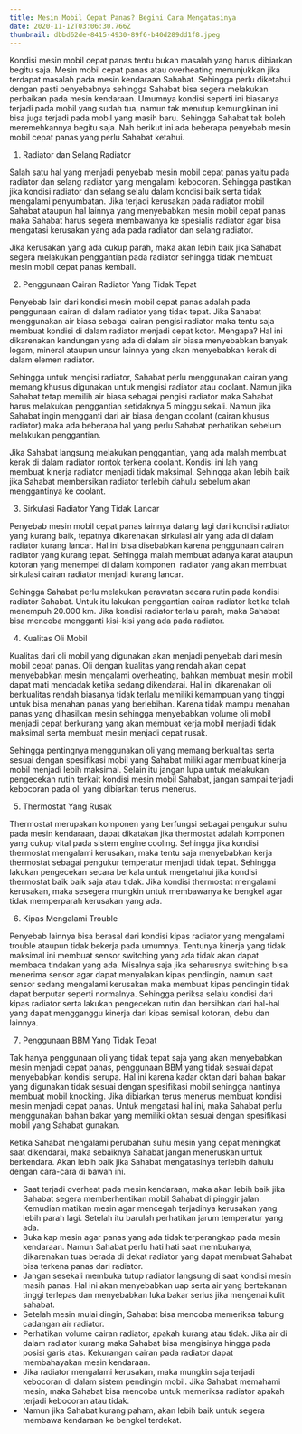 ```yaml
---
title: Mesin Mobil Cepat Panas? Begini Cara Mengatasinya
date: 2020-11-12T03:06:30.766Z
thumbnail: dbbd62de-8415-4930-89f6-b40d289dd1f8.jpeg
---
```

Kondisi mesin mobil cepat panas tentu bukan masalah yang harus dibiarkan begitu saja. Mesin mobil cepat panas atau overheating menunjukkan jika terdapat masalah pada mesin kendaraan Sahabat. Sehingga perlu diketahui dengan pasti penyebabnya sehingga Sahabat bisa segera melakukan perbaikan pada mesin kendaraan. Umumnya kondisi seperti ini biasanya terjadi pada mobil yang sudah tua, namun tak menutup kemungkinan ini bisa juga terjadi pada mobil yang masih baru. Sehingga Sahabat tak boleh meremehkannya begitu saja. Nah berikut ini ada beberapa penyebab mesin mobil cepat panas yang perlu Sahabat ketahui.

1. Radiator dan Selang Radiator

Salah satu hal yang menjadi penyebab mesin mobil cepat panas yaitu pada radiator dan selang radiator yang mengalami kebocoran. Sehingga pastikan jika kondisi radiator dan selang selalu dalam kondisi baik serta tidak mengalami penyumbatan. Jika terjadi kerusakan pada radiator mobil Sahabat ataupun hal lainnya yang menyebabkan mesin mobil cepat panas maka Sahabat harus segera membawanya ke spesialis radiator agar bisa mengatasi kerusakan yang ada pada radiator dan selang radiator.

Jika kerusakan yang ada cukup parah, maka akan lebih baik jika Sahabat segera melakukan penggantian pada radiator sehingga tidak membuat mesin mobil cepat panas kembali.

2. Penggunaan Cairan Radiator Yang Tidak Tepat

Penyebab lain dari kondisi mesin mobil cepat panas adalah pada penggunaan cairan di dalam radiator yang tidak tepat. Jika Sahabat menggunakan air biasa sebagai cairan pengisi radiator maka tentu saja membuat kondisi di dalam radiator menjadi cepat kotor. Mengapa? Hal ini dikarenakan kandungan yang ada di dalam air biasa menyebabkan banyak logam, mineral ataupun unsur lainnya yang akan menyebabkan kerak di dalam elemen radiator.

<!--StartFragment-->

Sehingga untuk mengisi radiator, Sahabat perlu menggunakan cairan yang memang khusus digunakan untuk mengisi radiator atau coolant. Namun jika Sahabat tetap memilih air biasa sebagai pengisi radiator maka Sahabat harus melakukan penggantian setidaknya 5 minggu sekali. Namun jika Sahabat ingin mengganti dari air biasa dengan coolant (cairan khusus radiator) maka ada beberapa hal yang perlu Sahabat perhatikan sebelum melakukan penggantian.

Jika Sahabat langsung melakukan penggantian, yang ada malah membuat kerak di dalam radiator rontok terkena coolant. Kondisi ini lah yang membuat kinerja radiator menjadi tidak maksimal. Sehingga akan lebih baik jika Sahabat membersikan radiator terlebih dahulu sebelum akan menggantinya ke coolant.

3. Sirkulasi Radiator Yang Tidak Lancar

Penyebab mesin mobil cepat panas lainnya datang lagi dari kondisi radiator yang kurang baik, tepatnya dikarenakan sirkulasi air yang ada di dalam radiator kurang lancar. Hal ini bisa disebabkan karena penggunaan cairan radiator yang kurang tepat. Sehingga malah membuat adanya karat ataupun kotoran yang menempel di dalam komponen  radiator yang akan membuat sirkulasi cairan radiator menjadi kurang lancar.

Sehingga Sahabat perlu melakukan perawatan secara rutin pada kondisi radiator Sahabat. Untuk itu lakukan penggantian cairan radiator ketika telah menempuh 20.000 km. Jika kondisi radiator terlalu parah, maka Sahabat bisa mencoba mengganti kisi-kisi yang ada pada radiator.

4. Kualitas Oli Mobil

Kualitas dari oli mobil yang digunakan akan menjadi penyebab dari mesin mobil cepat panas. Oli dengan kualitas yang rendah akan cepat menyebabkan mesin mengalami [overheating](https://en.wikipedia.org/wiki/Overheating_(electricity)), bahkan membuat mesin mobil dapat mati mendadak ketika sedang dikendarai. Hal ini dikarenakan oli berkualitas rendah biasanya tidak terlalu memiliki kemampuan yang tinggi untuk bisa menahan panas yang berlebihan. Karena tidak mampu menahan panas yang dihasilkan mesin sehingga menyebabkan volume oli mobil menjadi cepat berkurang yang akan membuat kerja mobil menjadi tidak maksimal serta membuat mesin menjadi cepat rusak.

Sehingga pentingnya menggunakan oli yang memang berkualitas serta sesuai dengan spesifikasi mobil yang Sahabat miliki agar membuat kinerja mobil menjadi lebih maksimal. Selain itu jangan lupa untuk melakukan pengecekan rutin terkait kondisi mesin mobil Sahabat, jangan sampai terjadi kebocoran pada oli yang dibiarkan terus menerus.

5. Thermostat Yang Rusak

Thermostat merupakan komponen yang berfungsi sebagai pengukur suhu pada mesin kendaraan, dapat dikatakan jika thermostat adalah komponen yang cukup vital pada sistem engine cooling. Sehingga jika kondisi thermostat mengalami kerusakan, maka tentu saja menyebabkan kerja thermostat sebagai pengukur temperatur menjadi tidak tepat. Sehingga lakukan pengecekan secara berkala untuk mengetahui jika kondisi thermostat baik baik saja atau tidak. Jika kondisi thermostat mengalami kerusakan, maka sesegera mungkin untuk membawanya ke bengkel agar tidak memperparah kerusakan yang ada.

6. Kipas Mengalami Trouble

Penyebab lainnya bisa berasal dari kondisi kipas radiator yang mengalami trouble ataupun tidak bekerja pada umumnya. Tentunya kinerja yang tidak maksimal ini membuat sensor switching yang ada tidak akan dapat membaca tindakan yang ada. Misalnya saja jika seharusnya switching bisa menerima sensor agar dapat menyalakan kipas pendingin, namun saat sensor sedang mengalami kerusakan maka membuat kipas pendingin tidak dapat berputar seperti normalnya. Sehingga periksa selalu kondisi dari kipas radiator serta lakukan pengecekan rutin dan bersihkan dari hal-hal yang dapat mengganggu kinerja dari kipas semisal kotoran, debu dan lainnya. 

7. Penggunaan BBM Yang Tidak Tepat

Tak hanya penggunaan oli yang tidak tepat saja yang akan menyebabkan mesin menjadi cepat panas, penggunaan BBM yang tidak sesuai dapat menyebabkan kondisi serupa. Hal ini karena kadar oktan dari bahan bakar yang digunakan tidak sesuai dengan spesifikasi mobil sehingga nantinya membuat mobil knocking. Jika dibiarkan terus menerus membuat kondisi mesin menjadi cepat panas. Untuk mengatasi hal ini, maka Sahabat perlu menggunakan bahan bakar yang memiliki oktan sesuai dengan spesifikasi mobil yang Sahabat gunakan. 

Ketika Sahabat mengalami perubahan suhu mesin yang cepat meningkat saat dikendarai, maka sebaiknya Sahabat jangan meneruskan untuk berkendara. Akan lebih baik jika Sahabat mengatasinya terlebih dahulu dengan cara-cara di bawah ini.

* Saat terjadi overheat pada mesin kendaraan, maka akan lebih baik jika Sahabat segera memberhentikan mobil Sahabat di pinggir jalan. Kemudian matikan mesin agar mencegah terjadinya kerusakan yang lebih parah lagi. Setelah itu barulah perhatikan jarum temperatur yang ada. 
* Buka kap mesin agar panas yang ada tidak terperangkap pada mesin kendaraan. Namun Sahabat perlu hati hati saat membukanya, dikarenakan tuas berada di dekat radiator yang dapat membuat Sahabat bisa terkena panas dari radiator. 
* Jangan sesekali membuka tutup radiator langsung di saat kondisi mesin masih panas. Hal ini akan menyebabkan uap serta air yang bertekanan tinggi terlepas dan menyebabkan luka bakar serius jika mengenai kulit sahabat.
* Setelah mesin mulai dingin, Sahabat bisa mencoba memeriksa tabung cadangan air radiator. 
* Perhatikan volume cairan radiator, apakah kurang atau tidak. Jika air di dalam radiator kurang maka Sahabat bisa mengisinya hingga pada posisi garis atas. Kekurangan cairan pada radiator dapat membahayakan mesin kendaraan. 
* Jika radiator mengalami kerusakan, maka mungkin saja terjadi kebocoran di dalam sistem pendingin mobil. Jika Sahabat memahami mesin, maka Sahabat bisa mencoba untuk memeriksa radiator apakah terjadi kebocoran atau tidak.
* Namun jika Sahabat kurang paham, akan lebih baik untuk segera membawa kendaraan ke bengkel terdekat.